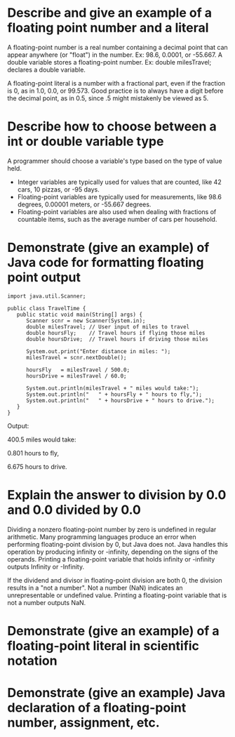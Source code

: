 # Describe and give an example of a floating point number and a literal
A floating-point number is a real number containing a decimal point that can appear anywhere (or "float") in the number.
Ex: 98.6, 0.0001, or -55.667. A double variable stores a floating-point number. Ex: double milesTravel; declares a double variable.

A floating-point literal is a number with a fractional part, even if the fraction is 0, as in 1.0, 0.0, or 99.573.
Good practice is to always have a digit before the decimal point, as in 0.5, since .5 might mistakenly be viewed as 5.

# Describe how to choose between a int or double variable type
A programmer should choose a variable's type based on the type of value held.

- Integer variables are typically used for values that are counted, like 42 cars, 10 pizzas, or -95 days.
- Floating-point variables are typically used for measurements, like 98.6 degrees, 0.00001 meters, or -55.667 degrees.
- Floating-point variables are also used when dealing with fractions of countable items, such as the average number of cars per household.

# Demonstrate (give an example) of Java code for formatting floating point output
```
import java.util.Scanner;

public class TravelTime {
   public static void main(String[] args) {
      Scanner scnr = new Scanner(System.in);
      double milesTravel; // User input of miles to travel
      double hoursFly;    // Travel hours if flying those miles
      double hoursDrive;  // Travel hours if driving those miles

      System.out.print("Enter distance in miles: ");
      milesTravel = scnr.nextDouble();

      hoursFly   = milesTravel / 500.0;
      hoursDrive = milesTravel / 60.0;

      System.out.println(milesTravel + " miles would take:");
      System.out.println("   " + hoursFly + " hours to fly,");
      System.out.println("   " + hoursDrive + " hours to drive.");
   }
}
```
Output:

400.5 miles would take:

   0.801 hours to fly,
   
   6.675 hours to drive.

# Explain the answer to division by 0.0 and 0.0 divided by 0.0
Dividing a nonzero floating-point number by zero is undefined in regular arithmetic.
Many programming languages produce an error when performing floating-point division by 0, but Java does not.
Java handles this operation by producing infinity or -infinity, depending on the signs of the operands.
Printing a floating-point variable that holds infinity or -infinity outputs Infinity or -Infinity.

If the dividend and divisor in floating-point division are both 0, the division results in a "not a number".
Not a number (NaN) indicates an unrepresentable or undefined value. Printing a floating-point variable that is not a number outputs NaN.

# Demonstrate (give an example) of a floating-point literal in scientific notation

# Demonstrate (give an example) Java declaration of a floating-point number, assignment, etc.

